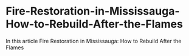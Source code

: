 # Fire-Restoration-in-Mississauga-How-to-Rebuild-After-the-Flames
In this article Fire Restoration in Mississauga: How to Rebuild After the Flames
